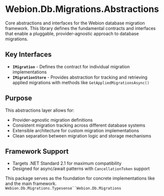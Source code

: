 # Webion.Db.Migrations.Abstractions
Core abstractions and interfaces for the Webion database migration framework. This library defines the fundamental contracts and interfaces that enable a pluggable, provider-agnostic approach to database migrations.

## Key Interfaces
- **`IMigration`** - Defines the contract for individual migration implementations
- **`IMigrationStore`** - Provides abstraction for tracking and retrieving applied migrations with methods like `GetAppliedMigrationsAsync()`

## Purpose
This abstractions layer allows for:
- Provider-agnostic migration definitions
- Consistent migration tracking across different database systems
- Extensible architecture for custom migration implementations
- Clean separation between migration logic and storage mechanisms

## Framework Support
- Targets .NET Standard 2.1 for maximum compatibility
- Designed for async/await patterns with `CancellationToken` support

This package serves as the foundation for concrete implementations like and the main framework. `Webion.Db.Migrations.Typesense``Webion.Db.Migrations`
